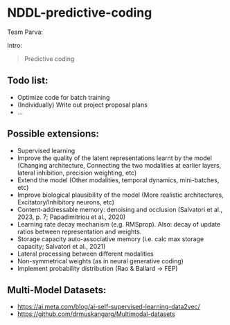 # NDDL-predictive-coding
Team Parva:

Intro: 
> Predictive coding  


## Todo list:
- Optimize code for batch training
- (Individually) Write out project proposal plans
- ...  

## Possible extensions:
- Supervised learning
- Improve the quality of the latent representations learnt by the model (Changing architecture, Connecting the two modalities at earlier layers, lateral inhibition, precision weighting, etc)
- Extend the model (Other modalities, temporal dynamics, mini-batches, etc)
- Improve biological plausibility of the model (More realistic architectures, Excitatory/Inhibitory neurons, etc)
- Content-addressable memory: denoising and occlusion (Salvatori et al., 2023, p. 7; Papadimitriou et al., 2020)
- Learning rate decay mechanism (e.g. RMSprop). Also: decay of update ratios between representation and weights. 
- Storage capacity auto-associative memory (i.e. calc max storage capacity; Salvatori et al., 2021)
- Lateral processing between different modalities
- Non-symmetrical weights (as in neural generative coding)
- Implement probability distribution (Rao & Ballard -> FEP)


## Multi-Model Datasets:
- https://ai.meta.com/blog/ai-self-supervised-learning-data2vec/
- https://github.com/drmuskangarg/Multimodal-datasets
